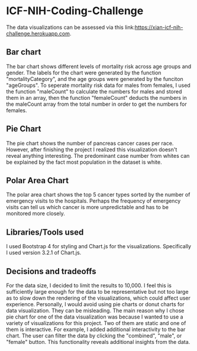 # ICF-NIH-Coding-Challenge
The data visualizations can be assessed via this link:https://xian-icf-nih-challenge.herokuapp.com.

## Bar chart
The bar chart shows different levels of mortality risk across age groups and gender. The labels for the chart were generated by the function "mortalityCategory", and the age groups were generated by the funciton "ageGroups". To seperate mortality risk data for males from females, I used the function "maleCount" to calculate the numbers for males and stored them in an array, then the function "femaleCount" deducts the numbers in the maleCount array from the total number in order to get the numbers for females. 

## Pie Chart
The pie chart shows the number of pancreas cancer cases per race. However, after finishing the project I realized this visualization doesn't reveal anything interesting. The predominant case number from whites can be explained by the fact most population in the dataset is white. 

## Polar Area Chart
The polar area chart shows the top 5 cancer types sorted by the number of emergency visits to the hospitals. Perhaps the frequency of emergency visits can tell us which cancer is more unpredictable and has to be monitored more closely. 

## Libraries/Tools used
I used Bootstrap 4 for styling and Chart.js for the visualizations. Specifically I used version 3.2.1 of Chart.js.

## Decisions and tradeoffs
For the data size, I decided to limit the results to 10,000. I feel this is sufficiently large enough for the data to be representative but not too large as to slow down the rendering of the visualizations, which could affect user experience. 
Personally, I would avoid using pie charts or donut charts for data visualization. They can be misleading. The main reason why I chose pie chart for one of the data visualization was because I wanted to use a variety of visualizations for this project. Two of them are static and one of them is interactive. For example, I added additional interactivity to the bar chart. The user can filter the data by clicking the "combined", "male", or "female" button. This functionality reveals additional insights from the data. 


